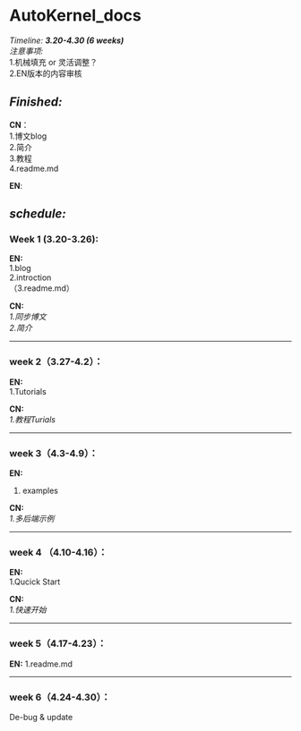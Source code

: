 # AutoKernel_docs  

_Timeline: **3.20-4.30 (6 weeks)**_     
_注意事项:_     
1.机械填充 or 灵活调整？   
2.EN版本的内容审核

## _Finished:_   
**CN**：  
1.博文blog   
2.简介   
3.教程            
4.readme.md  

**EN**:  

    
## _schedule:_   
### Week 1 (3.20-3.26):  
**EN:**  
1.blog      
2.introction          
（3.readme.md）       

**CN:**  
_1.同步博文_    
_2.简介_         
***
### week 2（3.27-4.2）：   
**EN:**  
1.Tutorials


**CN:**   
_1.教程Turials_

***
### week 3（4.3-4.9）：
**EN:**  
1. examples

**CN:**  
_1.多后端示例_
***
### week 4 （4.10-4.16）：
**EN:**  
1.Qucick Start

**CN:**  
_1.快速开始_
***
### week 5（4.17-4.23）：   
**EN:**
1.readme.md
***
### week 6（4.24-4.30）：
De-bug & update
